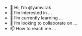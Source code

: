- 👋 Hi, I’m @yamvirak
- 👀 I’m interested in ...
- 🌱 I’m currently learning ...
- 💞️ I’m looking to collaborate on ...
- 📫 How to reach me ...

<!---
yamvirak/yamvirak is a ✨ special ✨ repository because its `README.md` (this file) appears on your GitHub profile.
You can click the Preview link to take a look at your changes.
--->

